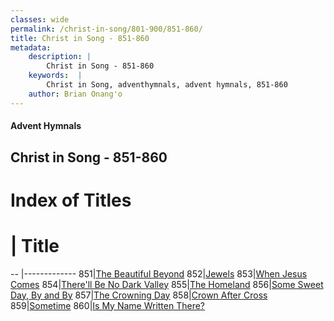 ```yaml
---
classes: wide
permalink: /christ-in-song/801-900/851-860/
title: Christ in Song - 851-860
metadata:
    description: |
        Christ in Song - 851-860
    keywords:  |
        Christ in Song, adventhymnals, advent hymnals, 851-860
    author: Brian Onang'o
---
```


#### Advent Hymnals
## Christ in Song - 851-860

# Index of Titles
# | Title                        
-- |-------------
851|[The Beautiful Beyond](/christ-in-song/801-900/851-860/The-Beautiful-Beyond)
852|[Jewels](/christ-in-song/801-900/851-860/Jewels)
853|[When Jesus Comes](/christ-in-song/801-900/851-860/When-Jesus-Comes)
854|[There'll Be No Dark Valley](/christ-in-song/801-900/851-860/There'll-Be-No-Dark-Valley)
855|[The Homeland](/christ-in-song/801-900/851-860/The-Homeland)
856|[Some Sweet Day, By and By](/christ-in-song/801-900/851-860/Some-Sweet-Day,-By-and-By)
857|[The Crowning Day](/christ-in-song/801-900/851-860/The-Crowning-Day)
858|[Crown After Cross](/christ-in-song/801-900/851-860/Crown-After-Cross)
859|[Sometime](/christ-in-song/801-900/851-860/Sometime)
860|[Is My Name Written There?](/christ-in-song/801-900/851-860/Is-My-Name-Written-There)